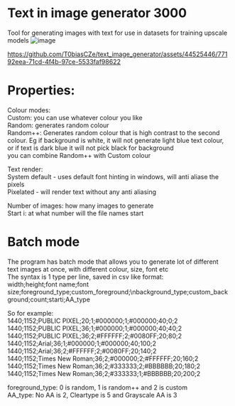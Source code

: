 # Text in image generator 3000
Tool for generating images with text for use in datasets for training upscale models
![image](https://github.com/T0biasCZe/text_image_generator/assets/44525446/c9c1af4b-64e5-487b-aad1-33afb2c2ed59)


https://github.com/T0biasCZe/text_image_generator/assets/44525446/77192eea-71cd-4f4b-97ce-5533faf98622

# Properties:   
Colour modes:   
Custom: you can use whatever colour you like   
Random: generates random colour    
Random++: Generates random colour that is high contrast to the second colour. Eg if background is white, it will not generate light blue text colour, or if text is dark blue it will not pick black for background    
you can combine Random++ with Custom colour     

Text render:    
System default - uses default font hinting in windows, will anti aliase the pixels     
Pixelated - will render text without any anti aliasing    

Number of images: how many images to generate    
Start i: at what number will the file names start    

# Batch mode
The program has batch mode that allows you to generate lot of different text images at once, with different colour, size, font etc    
The syntax is 1 type per line, saved in csv like format:    
width;height;font name;font size;foreground_type;custom_foreground;\nbackground_type;custom_background;count;starti;AA_type         
    
So for example:  
1440;1152;PUBLIC PIXEL;20;1;#000000;1;#000000;40;0;2     
1440;1152;PUBLIC PIXEL;36;1;#000000;1;#000000;40;40;2      
1440;1152;PUBLIC PIXEL;36;2;#FFFFFF;2;#0080FF;20;80;2      
1440;1152;Arial;36;1;#000000;1;#000000;40;100;2       
1440;1152;Arial;36;2;#FFFFFF;2;#0080FF;20;140;2       
1440;1152;Times New Roman;36;2;#000000;2;#FFFFFF;20;160;2      
1440;1152;Times New Roman;36;2;#333333;2;#BBBBBB;20;180;2      
1440;1152;Times New Roman;36;2;#333333;1;#BBBBBB;20;200;2        

foreground_type: 0 is random, 1 is random++ and 2 is custom    
AA_type: No AA is 2, Cleartype is 5 and Grayscale AA is 3

